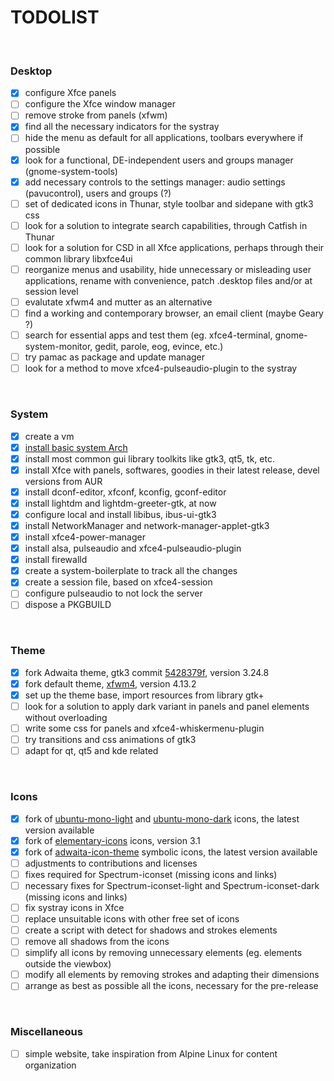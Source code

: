 # TODOLIST

 

### Desktop

- [x] configure Xfce panels
- [ ] configure the Xfce window manager
- [ ] remove stroke from panels (xfwm)
- [x] find all the necessary indicators for the systray
- [ ] hide the menu as default for all applications, toolbars everywhere if possible
- [x] look for a functional, DE-independent users and groups manager (gnome-system-tools)
- [x] add necessary controls to the settings manager: audio settings (pavucontrol), users and groups (?)
- [ ] set of dedicated icons in Thunar, style toolbar and sidepane with gtk3 css
- [ ] look for a solution to integrate search capabilities, through Catfish in Thunar
- [ ] look for a solution for CSD in all Xfce applications, perhaps through their common library libxfce4ui
- [ ] reorganize menus and usability, hide unnecessary or misleading user applications, rename with convenience, patch .desktop files and/or at session level
- [ ] evalutate xfwm4 and mutter as an alternative
- [ ] find a working and contemporary browser, an email client (maybe Geary ?)
- [ ] search for essential apps and test them (eg. xfce4-terminal, gnome-system-monitor, gedit, parole, eog, evince, etc.)
- [ ] try pamac as package and update manager
- [ ] look for a method to move xfce4-pulseaudio-plugin to the systray

 

### System

- [x] create a vm
- [x] [install basic system Arch](https://wiki.archlinux.org/index.php/Installation_guide)
- [x] install most common gui library toolkits like gtk3, qt5, tk, etc.
- [x] install Xfce with panels, softwares, goodies in their latest release, devel versions from AUR
- [x] install dconf-editor, xfconf, kconfig, gconf-editor
- [x] install lightdm and lightdm-greeter-gtk, at now
- [x] configure local and install libibus, ibus-ui-gtk3
- [x] install NetworkManager and network-manager-applet-gtk3
- [x] install xfce4-power-manager
- [x] install alsa, pulseaudio and xfce4-pulseaudio-plugin
- [x] install firewalld
- [x] create a system-boilerplate to track all the changes
- [x] create a session file, based on xfce4-session
- [ ] configure pulseaudio to not lock the server
- [ ] dispose a PKGBUILD

 

### Theme

- [x] fork Adwaita theme, gtk3 commit [5428379f](https://gitlab.gnome.org/GNOME/gtk/tree/5428379fad31f1637c920d97a3d0303f606bfb6e), version 3.24.8
- [x] fork default theme, [xfwm4](https://git.xfce.org/xfce/xfwm4/tree/?h=xfwm4-4.13.2), version 4.13.2
- [x] set up the theme base, import resources from library gtk+
- [ ] look for a solution to apply dark variant in panels and panel elements without overloading
- [ ] write some css for panels and xfce4-whiskermenu-plugin
- [ ] try transitions and css animations of gtk3
- [ ] adapt for qt, qt5 and kde related

 

### Icons

- [x] fork of [ubuntu-mono-light](https://bazaar.launchpad.net/~ubuntu-art-pkg/ubuntu-themes/trunk/files/head:/ubuntu-mono-light/) and [ubuntu-mono-dark](https://bazaar.launchpad.net/~ubuntu-art-pkg/ubuntu-themes/trunk/files/head:/ubuntu-mono-dark/) icons, the latest version available
- [x] fork of [elementary-icons](https://launchpad.net/elementaryicons/3.x/3.1) icons, version 3.1
- [x] fork of [adwaita-icon-theme](https://github.com/GNOME/adwaita-icon-theme) symbolic icons, the latest version available
- [ ] adjustments to contributions and licenses
- [ ] fixes required for Spectrum-iconset (missing icons and links)
- [ ] necessary fixes for Spectrum-iconset-light and Spectrum-iconset-dark (missing icons and links)
- [ ] fix systray icons in Xfce
- [ ] replace unsuitable icons with other free set of icons
- [ ] create a script with detect for shadows and strokes elements
- [ ] remove all shadows from the icons
- [ ] simplify all icons by removing unnecessary elements (eg. elements outside the viewbox)
- [ ] modify all elements by removing strokes and adapting their dimensions
- [ ] arrange as best as possible all the icons, necessary for the pre-release

 

### Miscellaneous

- [ ] simple website, take inspiration from Alpine Linux for content organization

 
